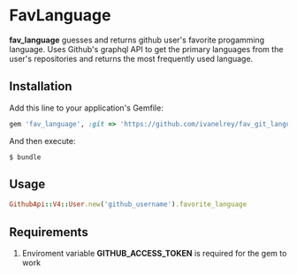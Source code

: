 # FavLanguage

**fav_language** guesses and returns github user's favorite progamming language.
Uses Github's graphql API to get the primary languages from the user's repositories and returns the most frequently used language. 

## Installation

Add this line to your application's Gemfile:

```ruby
gem 'fav_language', :git => 'https://github.com/ivanelrey/fav_git_language.git'
```

And then execute:

    $ bundle


## Usage

```ruby
GithubApi::V4::User.new('github_username').favorite_language
```

## Requirements

1) Enviroment variable **GITHUB_ACCESS_TOKEN** is required for the gem to work 
